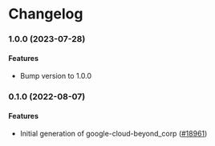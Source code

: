 # Changelog

### 1.0.0 (2023-07-28)

#### Features

* Bump version to 1.0.0 

### 0.1.0 (2022-08-07)

#### Features

* Initial generation of google-cloud-beyond_corp ([#18961](https://github.com/googleapis/google-cloud-ruby/issues/18961))
